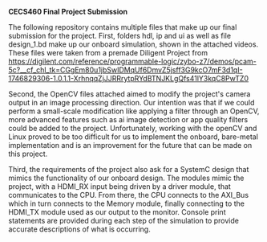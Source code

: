 **CECS460 Final Project Submission**

The following repository contains multiple files that make up our final submission for the project.  First, folders hdl, ip and ui as well as file design_1.bd 
make up our onboard simulation, shown in the attached videos.  These files were taken from a premade Diligent Project from https://digilent.com/reference/programmable-logic/zybo-z7/demos/pcam-5c?__cf_chl_tk=CGgEm80u1jbSwIDMqUf6DmvZ5jsff3G9kcO7mF3d1qI-1746829306-1.0.1.1-XrhnqqZjJJRRrytpRYdBTNJKLgQfs41lY3kqC8PwTZ0 

Second, the OpenCV files attached aimed to modify the project's camera output in an image processing direction.  Our intention was that if we could perform a 
small-scale modification like applying a filter through an OpenCV, more advanced features such as ai image detection or app quality filters could  be added to 
the project.  Unfortunately, working with the openCV and Linux proved to be too difficult for us to implement the onboard, bare-metal implementation and is an improvement
for the future that can be made on this project.  

Third, the requirements of the project also ask for a SystemC design that mimics the functionality of our onboard design.  The modules mimic the project, with a HDMI_RX 
input being driven by a driver module, that communicates to the CPU.  From there, the CPU connects to the AXI_Bus which in turn connects to the Memory module, finally 
connecting to the HDMI_TX module used as our output to the monitor.  Console print statements are provided during each step of the simulation to provide accurate descriptions of 
what is occurring.
